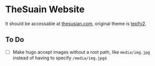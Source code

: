 # TheSuain Website

It should be accessable at [thesusian.com](https://thesusian.com), original theme is [texify2](https://texify2.io/).

## To Do

* [ ] Make hugo accept images without a root path, like `media/img.jpg` instead of having to specify `/media/img.jpg`s
